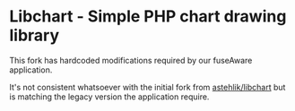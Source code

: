 # Libchart - Simple PHP chart drawing library

This fork has hardcoded modifications required by our fuseAware application.

It's not consistent whatsoever with the initial fork from [astehlik/libchart](https://github.com/astehlik/libchart) but is matching the legacy version the application require.
